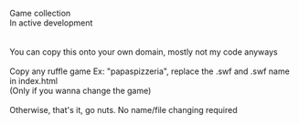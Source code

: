 Game collection <br>
In active development
<br>
<br>
<br>
You can copy this onto your own domain, mostly not my code anyways <br> <br>
Copy any ruffle game Ex: "papaspizzeria", replace the .swf and .swf name in index.html <br>
(Only if you wanna change the game) <br> <br>
Otherwise, that's it, go nuts. No name/file changing required
